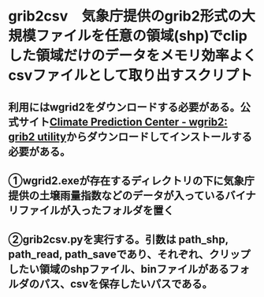 # grib2csv　気象庁提供のgrib2形式の大規模ファイルを任意の領域(shp)でclipした領域だけのデータをメモリ効率よくcsvファイルとして取り出すスクリプト
## 利用にはwgrid2をダウンロードする必要がある。公式サイト[Climate Prediction Center - wgrib2: grib2 utility](https://www.cpc.ncep.noaa.gov/products/wesley/wgrib2/)からダウンロードしてインストールする必要がある。
## ①wgrid2.exeが存在するディレクトリの下に気象庁提供の土壌雨量指数などのデータが入っているバイナリファイルが入ったフォルダを置く
## ②grib2csv.pyを実行する。引数は path_shp, path_read, path_saveであり、それぞれ、クリップしたい領域のshpファイル、binファイルがあるフォルダのパス、csvを保存したいパスである。
